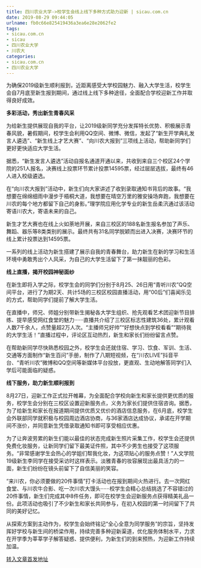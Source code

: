 ```yaml
---
title: 四川农业大学->校学生会线上线下多种方式助力迎新 | sicau.com.cn
date: 2019-08-29 09:44:05
urlname: fb0c66e825419436a3ea6e28e2062fe2
tags: 
- sicau.com.cn
- sicau
- 四川农业大学
- 川农大
categories:
- sicau.com.cn
- 四川农业大学
---
```



为确保2019级新生顺利报到，近距离感受大学校园魅力、融入大学生活，校学生会自7月底至新生报到期间，通过线上线下多种途径，全面配合学校迎新工作并取得良好成效。

**多彩活动，秀出新生青春风采**

为给新生提供展现自我的平台，让2019级新同学充分发挥特长优势、积极展示青春风貌，暑假期间，校学生会利用QQ空间、微博、微信，发起了“新生开学典礼发言人遴选”、“新生线上才艺大赛”、“向川农大报到”三项线上活动，帮助新同学们更好更快适应大学生活。

据悉，“新生发言人遴选”活动自报名通道开通以来，共收到来自三个校区24个学院的251人报名，决赛线上投票环节累计投票14595票，经过层层选拔，最终有46人进入校级遴选。

在“向川农大报到”活动中，新生们向大家讲述了收到录取通知书背后的故事。“我想要在绵绵细雨中漫步于梧桐大道，我想要在晴空万里的雅安操场奔跑，我想要在川农的每个地方都留下自己的身影。”理学院应用化学专业的新生岳柔汛通过该活动寄语川农大，寄语未来的自己。

新生才艺大赛也在线上火如荼地开展，来自三校区的188名新生报名参加了声乐、舞蹈、器乐等8类类别的展示。最终共有31名同学脱颖而出进入决赛，决赛环节的线上累计投票达到14595票。

一系列的线上活动为新生搭建了展示自我的青春舞台，助力新生在新的学习和生活环境中勇敢秀出个人风采，为自己的大学生活留下了第一抹靓丽的色彩。

**线上直播，揭开校园神秘面纱**

在新生即将入学之际，校学生会的同学们分别于8月25、26日用“青听川农”QQ空间平台，进行了为期2天、共计5场的三校区校园直播活动，用“00后”们喜闻乐见的方式，帮助同学们提前了解大学生活。

在直播中，师兄、师姐分别带新生揭秘各大学生组织、抢先观看艺术团迎新节目排练、提早感受网红食堂的魅力······直播共介绍了三校区标志性建筑36处，累计观看人数7千余人，点赞量超2万人次。“主播师兄好帅”“好想快点到学校看看”“期待我的大学生活！”直播过程中，评论区互动热烈，新生和家长们纷纷留言点赞。

在帮助新同学尽快熟悉校园之外，校学生会还就住宿、学习、饮食、军训、生活、交通等方面制作“新生百问”手册，制作了八期短视频，在“川农LIVE”抖音平台、“青听川农”微博和QQ空间等新媒体平台投放，更直观、生动地解答同学们入学后可能面临的疑惑。

**线下服务，助力新生顺利报到**

8月27日，迎新工作正式拉开帷幕，为全面配合学校向新生和家长提供更优质的服务，校学生会分别在三校区设置迎新服务点，义务为家长们提供住宿咨询。据悉，为了给新生和家长在报道期间提供优质又优价的酒店信息服务，在6月底，校学生会外联部同学就积极与校园周边酒店协商，与36家酒店达成协议，承诺在开学期间不涨价，并同意新生凭借录取通知书即可享受相应优惠。

为了让奔波劳累的新生们能以最佳的状态完成新生照片采集工作，校学生会还提供免费化妆服务，让新同学们留下最美证件照，其中不少男生也接受了这项服务。“非常感谢学生会热心的学姐们帮我化妆，为这项贴心的服务点赞！”人文学院19级新生李同学在接受采访时这样表示。淡雅青春的妆容展现出最具活力的一面，新生们纷纷在镜头前留下了自信美丽的笑容。

“来川农，你必须要做的20件事情”打卡活动也在报到期间火热进行。去一次网红食堂、与川农牛合影、吃一次川农大馒头······校学生会精心总结挑选了不容错过的20件事情，新生们完成其中8件任务，即可在校学生会迎新服务点获得精美礼品一份。此项活动也吸引了不少新生和家长共同参与，在初入校园的第一时间留下了共同的美好记忆。

从探索方案到主动作为，校学生会始终铭记“全心全意为同学服务”的宗旨，坚持发挥好学校与新生间的桥梁作用，持续完善多种迎新渠道，优化服务体制水平，力求在开学季为莘莘学子解答疑惑、提供便利，为新生们的到来预热，为迎新工作持续加温。





[转入文章首发地址](https://news.sicau.edu.cn/info/1078/52991.htm)